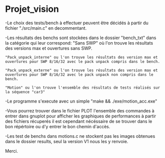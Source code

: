 # Projet_vision


-Le choix des tests/bench à effectuer peuvent être décidés à partir du fichier "./src/main.c" en decommentant.

-Les résultats des benchs sont stockées dans le dossier "bench_txt" dans la catégorie qui leur correspond: 
    "Sans SWP" où l'on trouve les résultats des versions max et ouvertures sans SWP.

    "Pack_unpack_interne" ou l'on trouve les résultats des version max et ouvertures pour SWP 8/16/32 avec le pack unpack compris dans le bench.

    "Pack_unpack_externe" ou l'on trouve les résultats des version max et ouvertures pour SWP 8/16/32 avec le pack unpack non compris dans le bench.

    "Motion" ou l'on trouve l'ensemble des résultats de tests réalisés sur la séquence "car3"


-Le programme s'execute avec un simple "make && ./exe/motion_acc.exe"


-Vous pourrez trouver dans le fichier PLOT l'ensemble des commandes à entrer dans gnuplot pour afficher les graphiques de performances à partir des fichiers récuperés il est cependant nécéssaire de se trouver dans le bon répértoire ou d'y entrer le bon chemin d'accès.

-Les test de benchs dans motions.c ne stockent pas les images obtenues dans le dossier results, seul la version V1 nous les y renvoie.



Merci.

